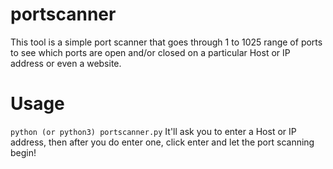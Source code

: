 # portscanner
This tool is a simple port scanner that goes through 1 to 1025 range of ports to see which ports are open and/or closed on a particular Host or IP address or even a website.

# Usage
```python (or python3) portscanner.py``` It'll ask you to enter a Host or IP address, then after you do enter one, click enter and let the port scanning begin!
